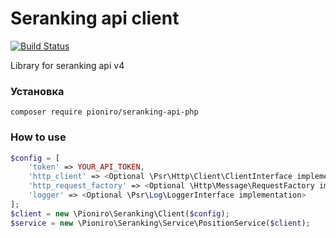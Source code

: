 Seranking api client
====================
[![Build Status](https://travis-ci.org/pioniro/seranking-api-php.svg?branch=master)](https://travis-ci.org/pioniro/seranking-api-php)


Library for seranking api v4

### Установка
```
composer require pioniro/seranking-api-php
```

### How to use
```php
$config = [
    'token' => YOUR_API_TOKEN,
    'http_client' => <Optional \Psr\Http\Client\ClientInterface implementation>,
    'http_request_factory' => <Optional \Http\Message\RequestFactory implementation>,
    'logger' => <Optional \Psr\Log\LoggerInterface implementation>
];
$client = new \Pioniro\Seranking\Client($config);
$service = new \Pioniro\Seranking\Service\PositionService($client);

```